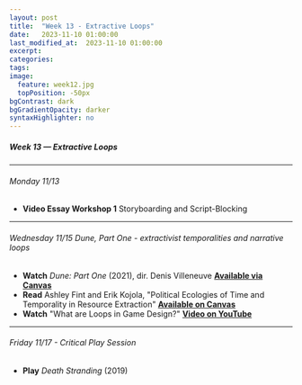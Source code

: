 ```yaml
---
layout: post
title:  "Week 13 - Extractive Loops"
date:   2023-11-10 01:00:00
last_modified_at:  2023-11-10 01:00:00
excerpt: 
categories: 
tags: 
image:
  feature: week12.jpg
  topPosition: -50px
bgContrast: dark
bgGradientOpacity: darker
syntaxHighlighter: no
---
```

##### **Week 13 — Extractive Loops**

---

###### Monday 11/13

- **Video Essay Workshop 1** Storyboarding and Script-Blocking

---

###### Wednesday 11/15 *Dune, Part One* - extractivist temporalities and narrative loops
- **Watch** *Dune: Part One* (2021), dir. Denis Villeneuve [**Available via Canvas**](https://uncch.instructure.com/courses/33866/discussion_topics/230654)
- **Read** Ashley Fint and Erik Kojola, "Political Ecologies of Time and Temporality in Resource Extraction" [**Available on Canvas**](https://uncch.instructure.com/courses/33866/files/folder/Readings?preview=4600664)
- **Watch** "What are Loops in Game Design?" [**Video on YouTube**](https://www.youtube.com/watch?v=PMj8Q4ViKzs)

---

###### Friday 11/17 - Critical Play Session
- **Play** *Death Stranding* (2019) 